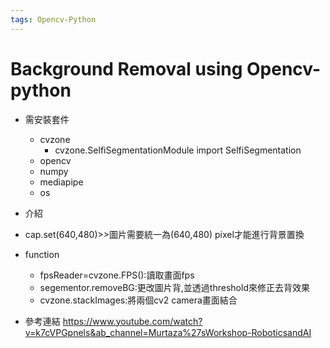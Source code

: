 ```yaml
---
tags: Opencv-Python
---
```

# Background Removal using Opencv-python
* 需安裝套件
    * cvzone
        * cvzone.SelfiSegmentationModule import  SelfiSegmentation
    * opencv
    * numpy
    * mediapipe
    * os
* 介紹
* cap.set(640,480)>>圖片需要統一為(640,480) pixel才能進行背景置換
* function
    * fpsReader=cvzone.FPS():讀取畫面fps
    * segementor.removeBG:更改圖片背,並透過threshold來修正去背效果
    * cvzone.stackImages:將兩個cv2 camera畫面結合


* 參考連結
https://www.youtube.com/watch?v=k7cVPGpnels&ab_channel=Murtaza%27sWorkshop-RoboticsandAI
